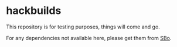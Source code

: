 # hackbuilds

This repository is for testing purposes, things will come and go.

For any dependencies not available here, please get them from [SBo](https://slackbuilds.org).
